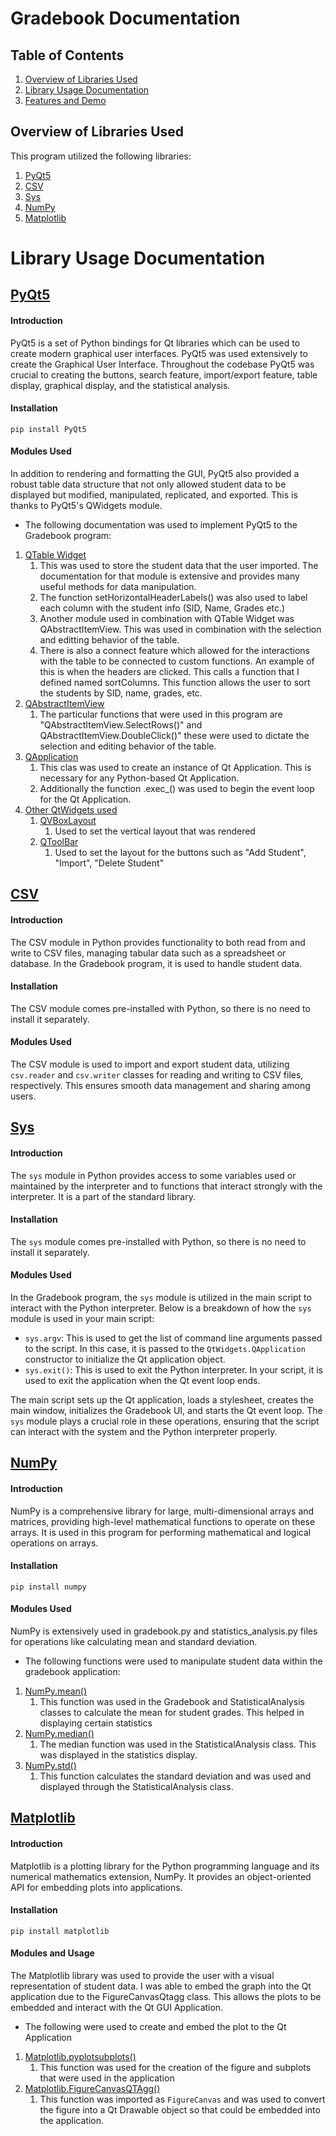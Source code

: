 # Gradebook Documentation 

## Table of Contents
1. [Overview of Libraries Used](#Overview-of-libraries-used)   
2. [Library Usage Documentation](#Library-Usage-Documentation)
3. [Features and Demo](#Features-and-Demo)

## Overview of Libraries Used
This program utilized the following libraries: 
1. [PyQt5](#pyqt5)
2. [CSV](#csv)
3. [Sys](#sys)
4. [NumPy](#numpy)
5. [Matplotlib](#matplotlib)

# Library Usage Documentation

## [PyQt5](https://www.pythonguis.com/search/?q=PyQt5)
#### **Introduction** 

PyQt5 is a set of Python bindings for Qt libraries which can be used to create modern graphical user interfaces. PyQt5 was used extensively to create the Graphical User Interface. Throughout the codebase PyQt5 was crucial to creating the buttons, search feature, import/export feature, table display, graphical display, and the statistical analysis.
#### **Installation**

```shell
pip install PyQt5
```
#### **Modules Used**
In addition to rendering and formatting the GUI, PyQt5 also provided a robust table data structure that not only allowed student data to be displayed but modified, manipulated, replicated, and exported. This is thanks to PyQt5's QWidgets module. 

- The following documentation was used to implement PyQt5 to the Gradebook program:
1. [QTable Widget](https://doc.qt.io/qtforpython-6/PySide6/QtWidgets/QTableWidget.html#more)
    1. This was used to store the student data that the user imported. The documentation for that module is extensive and provides many useful methods for data manipulation. 
    2. The function setHorizontalHeaderLabels() was also used to label each column with the student info (SID, Name, Grades etc.)
    3. Another module used in combination with QTable Widget was QAbstractItemView. This was used in combination with the selection and editting behavior of the table. 
    4. There is also a connect feature which allowed for the interactions with the table to be connected to custom functions. An example of this is when the headers are clicked. This calls a function that I defined named sortColumns. This function allows the user to sort the students by SID, name, grades, etc.
2. [QAbstractItemView](https://doc.qt.io/qtforpython-6/PySide6/QtWidgets/QAbstractItemView.html)
    1. The particular functions that were used in this program are "QAbstractItemView.SelectRows()" and QAbstractItemView.DoubleClick()" these were used to dictate the selection and editing behavior of the table. 
3. [QApplication](https://doc.qt.io/qtforpython-6/PySide6/QtWidgets/QApplication.html)
    1. This clas was used to create an instance of Qt Application. This is necessary for any Python-based Qt Application. 
    2. Additionally the function .exec_() was used to begin the event loop for the Qt Application.
4. [Other QtWidgets used](https://doc.qt.io/qtforpython-6/PySide6/QtWidgets/)
    1. [QVBoxLayout](https://doc.qt.io/qtforpython-6/PySide6/QtWidgets/QTableWidget.html#PySide6.QtWidgets.PySide6.QtWidgets.QTableWidget.cellWidget)
        1. Used to set the vertical layout that was rendered 
    2. [QToolBar](https://doc.qt.io/qtforpython-6/PySide6/QtWidgets/QToolBar.html#qtoolbar)
        1. Used to set the layout for the buttons such as "Add Student", "Import", "Delete Student"

 
## **[CSV](https://docs.python.org/3/library/csv.html)**

#### **Introduction** 

The CSV module in Python provides functionality to both read from and write to CSV files, managing tabular data such as a spreadsheet or database. In the Gradebook program, it is used to handle student data.

#### **Installation**

The CSV module comes pre-installed with Python, so there is no need to install it separately.

#### **Modules Used**

The CSV module is used to import and export student data, utilizing `csv.reader` and `csv.writer` classes for reading and writing to CSV files, respectively. This ensures smooth data management and sharing among users.


## **[Sys](https://docs.python.org/2/library/sys.html)**

#### **Introduction** 
The `sys` module in Python provides access to some variables used or maintained by the interpreter and to functions that interact strongly with the interpreter. It is a part of the standard library.

#### **Installation**
The `sys` module comes pre-installed with Python, so there is no need to install it separately.

#### **Modules Used**
In the Gradebook program, the `sys` module is utilized in the main script to interact with the Python interpreter. Below is a breakdown of how the `sys` module is used in your main script:

- `sys.argv`: This is used to get the list of command line arguments passed to the script. In this case, it is passed to the `QtWidgets.QApplication` constructor to initialize the Qt application object.
- `sys.exit()`: This is used to exit the Python interpreter. In your script, it is used to exit the application when the Qt event loop ends.

The main script sets up the Qt application, loads a stylesheet, creates the main window, initializes the Gradebook UI, and starts the Qt event loop. The `sys` module plays a crucial role in these operations, ensuring that the script can interact with the system and the Python interpreter properly.

## **[NumPy](https://numpy.org/doc/stable/)**

#### **Introduction** 

NumPy is a comprehensive library for large, multi-dimensional arrays and matrices, providing high-level mathematical functions to operate on these arrays. It is used in this program for performing mathematical and logical operations on arrays.

#### **Installation**

```shell
pip install numpy
```

#### **Modules Used**

NumPy is extensively used in gradebook.py and statistics_analysis.py files for operations like calculating mean and standard deviation.

- The following functions were used to manipulate student data within the gradebook application: 
1. [NumPy.mean()](https://numpy.org/doc/stable/reference/generated/numpy.mean.html)
    1. This function was used in the Gradebook and StatisticalAnalysis classes to calculate the mean for student grades. This helped in displaying certain statistics 
2. [NumPy.median()](https://numpy.org/doc/stable/reference/generated/numpy.std.html)
    1. The median function was used in the StatisticalAnalysis class. This was displayed in the statistics display. 
3. [NumPy.std()](https://numpy.org/doc/stable/reference/generated/numpy.median.html)
    1. This function calculates the standard deviation and was used and displayed through the StatisticalAnalysis class. 

## **[Matplotlib](https://matplotlib.org/stable/contents.html)**

#### **Introduction** 

Matplotlib is a plotting library for the Python programming language and its numerical mathematics extension, NumPy. It provides an object-oriented API for embedding plots into applications. 

#### **Installation**

```shell
pip install matplotlib
```

#### **Modules and Usage**

The Matplotlib library was used to provide the user with a visual representation of student data. I was able to embed the graph into the Qt application due to the FigureCanvasQtagg class. This allows the plots to be embedded and interact with the Qt GUI Application.

- The following were used to create and embed the plot to the Qt Application
1. [Matplotlib.pyplotsubplots()](https://matplotlib.org/stable/api/_as_gen/matplotlib.pyplot.subplots.html)
    1. This function was used for the creation of the figure and subplots that were used in the application
2. [Matplotlib.FigureCanvasQTAgg()](https://www.pythonguis.com/tutorials/plotting-matplotlib/)
    1. This function was imported as `FigureCanvas` and was used to convert the figure into a Qt Drawable object so that could be embedded into the application.

